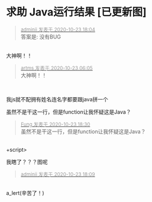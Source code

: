 # 求助 Java运行结果 [已更新图]


<div class="quote"><blockquote><font size="2"><a href="https://www.hostloc.com/forum.php?mod=redirect&amp;goto=findpost&amp;pid=9342286&amp;ptid=757678" target="_blank"><font color="#999999">adminii 发表于 2020-10-23 18:04</font></a></font><br />
答案是: 没有BUG</blockquote></div><br />
大神啊！！

<div class="quote"><blockquote><font size="2"><a href="https://www.hostloc.com/forum.php?mod=redirect&amp;goto=findpost&amp;pid=9342295&amp;ptid=757678" target="_blank"><font color="#999999">artms 发表于 2020-10-23 06:05</font></a></font><br />
大神啊！！</blockquote></div><br />
<img id="aimg_Sx3w5" onclick="zoom(this, this.src, 0, 0, 0)" class="zoom" src="https://i.loli.net/2020/10/23/kDaEWr1UTvXwOxG.jpg" onmouseover="img_onmouseoverfunc(this)" onload="thumbImg(this)" border="0" alt="" />

我js就不配拥有姓名<img src="static/image/smiley/yct/016.gif" smilieid="51" border="0" alt="" />连名字都要跟java拼一个

虽然不是干这一行，但是function让我怀疑这是Java？<br />


<div class="quote"><blockquote><font size="2"><a href="https://www.hostloc.com/forum.php?mod=redirect&amp;goto=findpost&amp;pid=9342449&amp;ptid=757678" target="_blank"><font color="#999999">Fung 发表于 2020-10-23 18:30</font></a></font><br />
虽然不是干这一行，但是function让我怀疑这是Java？</blockquote></div><br />
+script&gt;

我瞎了？？？图呢

<div class="quote"><blockquote><font size="2"><a href="https://www.hostloc.com/forum.php?mod=redirect&amp;goto=findpost&amp;pid=9342324&amp;ptid=757678" target="_blank"><font color="#999999">adminii 发表于 2020-10-23 18:09</font></a></font></blockquote></div><br />
a_lert(辛苦了！)
